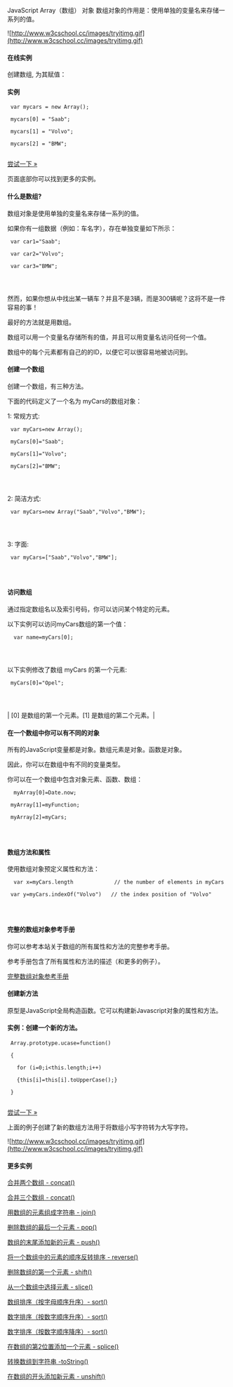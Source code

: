  JavaScript Array（数组） 对象 
数组对象的作用是：使用单独的变量名来存储一系列的值。

 
 ![http://www.w3cschool.cc/images/tryitimg.gif](http://www.w3cschool.cc/images/tryitimg.gif)
#### 在线实例

 

 创建数组, 为其赋值：

  
#### 实例

 
```
 var mycars = new Array();

 mycars[0] = "Saab";

 mycars[1] = "Volvo";

 mycars[2] = "BMW";


```
 

[尝试一下 »](http://www.w3cschool.cc/try/try.php?filename=tryjs_array) 

 页面底部你可以找到更多的实例。

 

#### 什么是数组?

 数组对象是使用单独的变量名来存储一系列的值。

 如果你有一组数据（例如：车名字），存在单独变量如下所示：

 
```
 var car1="Saab";

 var car2="Volvo";

 var car3="BMW"; 




```
 然而，如果你想从中找出某一辆车？并且不是3辆，而是300辆呢？这将不是一件容易的事！

 最好的方法就是用数组。

 数组可以用一个变量名存储所有的值，并且可以用变量名访问任何一个值。

 数组中的每个元素都有自己的的ID，以便它可以很容易地被访问到。

 

#### 创建一个数组

 创建一个数组，有三种方法。 

 下面的代码定义了一个名为 myCars的数组对象：

 1: 常规方式:

 
```
 var myCars=new Array(); 

 myCars[0]="Saab";       

 myCars[1]="Volvo";

 myCars[2]="BMW";




```
 2: 简洁方式:

 
```
 var myCars=new Array("Saab","Volvo","BMW");




```
 3: 字面:

 
```
 var myCars=["Saab","Volvo","BMW"];




```
 



#### 访问数组

 通过指定数组名以及索引号码，你可以访问某个特定的元素。

 以下实例可以访问myCars数组的第一个值：

 
```
  var name=myCars[0];

 


```
 以下实例修改了数组 myCars 的第一个元素:

 
```
 myCars[0]="Opel";




```
 



|  [0] 是数组的第一个元素。[1] 是数组的第二个元素。|





#### 在一个数组中你可以有不同的对象

 所有的JavaScript变量都是对象。数组元素是对象。函数是对象。

 因此，你可以在数组中有不同的变量类型。

 你可以在一个数组中包含对象元素、函数、数组：

 
```
  myArray[0]=Date.now;

 myArray[1]=myFunction;

 myArray[2]=myCars;

 


```
 



#### 数组方法和属性

 使用数组对象预定义属性和方法：

 
```
  var x=myCars.length             // the number of elements in myCars

 var y=myCars.indexOf("Volvo")   // the index position of "Volvo"

 


```
 



#### 完整的数组对象参考手册

 你可以参考本站关于数组的所有属性和方法的完整参考手册。

 参考手册包含了所有属性和方法的描述（和更多的例子）。

 [完整数组对象参考手册](http://www.w3cschool.cc/js/jsref-obj-array.html)

 

#### 创建新方法

 原型是JavaScript全局构造函数。它可以构建新Javascript对象的属性和方法。

  
#### 实例：创建一个新的方法。

 
```
 Array.prototype.ucase=function()

 {

   for (i=0;i<this.length;i++)

   {this[i]=this[i].toUpperCase();}

 }


```
 

[尝试一下 »](http://www.w3cschool.cc/try/try.php?filename=tryjs_prototype_array) 

 上面的例子创建了新的数组方法用于将数组小写字符转为大写字符。

 
 ![http://www.w3cschool.cc/images/tryitimg.gif](http://www.w3cschool.cc/images/tryitimg.gif)
#### 更多实例

 

 [合并两个数组 - concat()](http://www.w3cschool.cc/try/try.php?filename=tryjsref_concat)

 [合并三个数组 - concat()](http://www.w3cschool.cc/try/try.php?filename=tryjsref_concat2)

 [用数组的元素组成字符串 - join()](http://www.w3cschool.cc/try/try.php?filename=tryjsref_join)

 [删除数组的最后一个元素 - pop()](http://www.w3cschool.cc/try/try.php?filename=tryjsref_pop)

 [数组的末尾添加新的元素 - push()](http://www.w3cschool.cc/try/try.php?filename=tryjsref_push)

 [将一个数组中的元素的顺序反转排序 - reverse()](http://www.w3cschool.cc/try/try.php?filename=tryjsref_reverse)

 [删除数组的第一个元素 - shift()](http://www.w3cschool.cc/try/try.php?filename=tryjsref_shift)

 [从一个数组中选择元素 - slice()](http://www.w3cschool.cc/try/try.php?filename=tryjsref_slice_array)

 [数组排序（按字母顺序升序）- sort()](http://www.w3cschool.cc/try/try.php?filename=tryjsref_sort)

 [数字排序（按数字顺序升序）- sort()](http://www.w3cschool.cc/try/try.php?filename=tryjsref_sort2)

 [数字排序（按数字顺序降序）- sort()](http://www.w3cschool.cc/try/try.php?filename=tryjsref_sort3)

 [在数组的第2位置添加一个元素 - splice()](http://www.w3cschool.cc/try/try.php?filename=tryjsref_splice)

 [转换数组到字符串 -toString()](http://www.w3cschool.cc/try/try.php?filename=tryjsref_tostring_array)

 [在数组的开头添加新元素 - unshift()](http://www.w3cschool.cc/try/try.php?filename=tryjsref_unshift)

 

